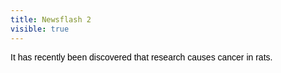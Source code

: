 ---title: Newsflash 2visible: true---<span style="color: #000000; font-family: Helvetica; line-height: normal;">It has recently been discovered that research causes cancer in rats.</span>